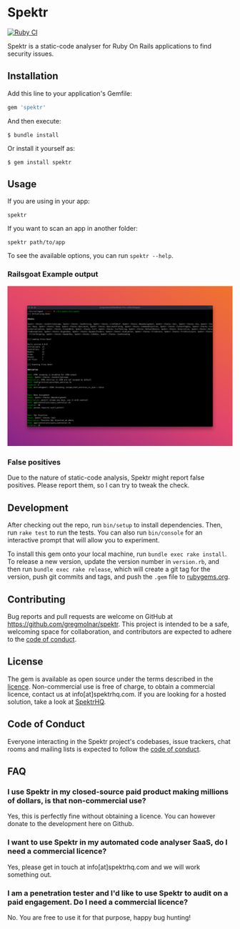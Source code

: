 # Spektr

[![Ruby CI](https://github.com/gregmolnar/spektr/actions/workflows/ci.yaml/badge.svg?branch=master)](https://github.com/gregmolnar/spektr/actions/workflows/ci.yaml)

Spektr is a static-code analyser for Ruby On Rails applications to find security issues.

## Installation

Add this line to your application's Gemfile:

```ruby
gem 'spektr'
```

And then execute:

    $ bundle install

Or install it yourself as:

    $ gem install spektr

## Usage

If you are using in your app:

```
spektr
```

If you want to scan an app in another folder:

```
spektr path/to/app
```

To see the available options, you can run `spektr --help`.


### Railsgoat Example output

![Railgoat example](https://github.com/gregmolnar/spektr/blob/master/railsgoat-example.png)

### False positives

Due to the nature of static-code analysis, Spektr might report false positives. Please report them, so I can try
to tweak the check.


## Development

After checking out the repo, run `bin/setup` to install dependencies. Then, run `rake test` to run the tests. You can also run `bin/console` for an interactive prompt that will allow you to experiment.

To install this gem onto your local machine, run `bundle exec rake install`. To release a new version, update the version number in `version.rb`, and then run `bundle exec rake release`, which will create a git tag for the version, push git commits and tags, and push the `.gem` file to [rubygems.org](https://rubygems.org).

## Contributing

Bug reports and pull requests are welcome on GitHub at https://github.com/gregmolnar/spektr. This project is intended to be a safe, welcoming space for collaboration, and contributors are expected to adhere to the [code of conduct](https://github.com/gregmolnar/spektr/blob/master/CODE_OF_CONDUCT.md).


## License

The gem is available as open source under the terms described in the [licence](https://github.com/gregmolnar/spektr/blob/master/LICENSE.txt). Non-commercial use is free of charge, to obtain a commercial licence, contact us at info[at]spektrhq.com.
If you are looking for a hosted solution, take a look at [SpektrHQ](https://spektrhq.com).


## Code of Conduct

Everyone interacting in the Spektr project's codebases, issue trackers, chat rooms and mailing lists is expected to follow the [code of conduct](https://github.com/gregmolnar/spektr/blob/master/CODE_OF_CONDUCT.md).

## FAQ

### I use Spektr in my closed-source paid product making millions of dollars, is that non-commercial use?

Yes, this is perfectly fine without obtaining a licence. You can however donate to the development here on Github.

### I want to use Spektr in my automated code analyser SaaS, do I need a commercial licence?

Yes, please get in touch at info[at]spektrhq.com and we will work something out.

### I am a penetration tester and I'd like to use Spektr to audit on a paid engagement. Do I need a commercial licence?

No. You are free to use it for that purpose, happy bug hunting!
